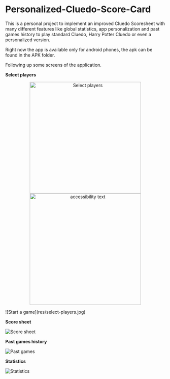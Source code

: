 # Personalized-Cluedo-Score-Card

This is a personal project to implement an improved Cluedo Scoresheet with many different features like global statistics, app personalization and past games history to play standard Cluedo, Harry Potter Cluedo or even a personalized version.

Right now the app is available only for android phones, the apk can be found in the APK folder.

Following up some screens of the application.

**Select players**
<p align="center">
  <img src="res/select-players.jpg" width="350" title="Select players">
  <img src="res/cluedo-game.jpg" width="350" alt="accessibility text">
</p>
![Start a game](res/select-players.jpg)

**Score sheet**

![Score sheet](res/cluedo-game.jpg)

**Past games history**

![Past games](res/past-games.jpg)

**Statistics**

![Statistics](res/statistics.jpg)
